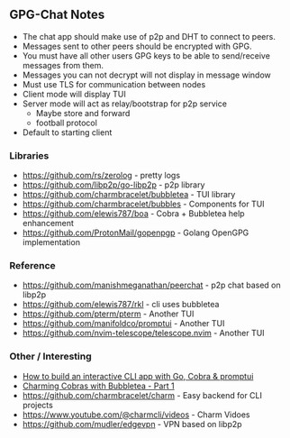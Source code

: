 ## GPG-Chat Notes
- The chat app should make use of p2p and DHT to connect to peers.
- Messages sent to other peers should be encrypted with GPG.
- You must have all other users GPG keys to be able to send/receive messages from them.
- Messages you can not decrypt will not display in message window
- Must use TLS for communication between nodes
- Client mode will display TUI
- Server mode will act as relay/bootstrap for p2p service
  - Maybe store and forward
  - football protocol
- Default to starting client

### Libraries 
- https://github.com/rs/zerolog - pretty logs
- https://github.com/libp2p/go-libp2p - p2p library
- https://github.com/charmbracelet/bubbletea - TUI library
- https://github.com/charmbracelet/bubbles - Components for TUI
- https://github.com/elewis787/boa - Cobra + Bubbletea help enhancement
- https://github.com/ProtonMail/gopenpgp - Golang OpenGPG implementation

### Reference
- https://github.com/manishmeganathan/peerchat - p2p chat based on libp2p
- https://github.com/elewis787/rkl - cli uses bubbletea
- https://github.com/pterm/pterm - Another TUI
- https://github.com/manifoldco/promptui - Another TUI
- https://github.com/nvim-telescope/telescope.nvim - Another TUI


### Other / Interesting
-  [How to build an interactive CLI app with Go, Cobra & promptui](https://dev.to/divrhino/building-an-interactive-cli-app-with-go-cobra-promptui-346n)
- [Charming Cobras with Bubbletea - Part 1](https://elewis.dev/charming-cobras-with-bubbletea-part-1)
- https://github.com/charmbracelet/charm - Easy backend for CLI projects
- https://www.youtube.com/@charmcli/videos - Charm Vidoes
- https://github.com/mudler/edgevpn - VPN based on libp2p